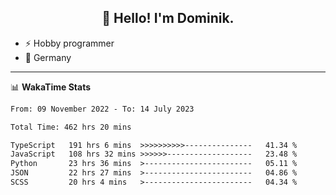 <h2 align="center">👋 Hello! I'm Dominik.</h2>

- ⚡ Hobby programmer
- 📍 Germany

---
📊 **WakaTime Stats**
<!--START_SECTION:waka-->

```txt
From: 09 November 2022 - To: 14 July 2023

Total Time: 462 hrs 20 mins

TypeScript   191 hrs 6 mins  >>>>>>>>>>---------------   41.34 %
JavaScript   108 hrs 32 mins >>>>>>-------------------   23.48 %
Python       23 hrs 36 mins  >------------------------   05.11 %
JSON         22 hrs 27 mins  >------------------------   04.86 %
SCSS         20 hrs 4 mins   >------------------------   04.34 %
```

<!--END_SECTION:waka-->
